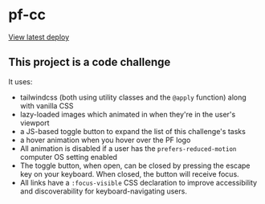 # pf-cc
[View latest deploy](https://pf-cc.netlify.app/)

## This project is a code challenge
It uses:
- tailwindcss (both using utility classes and the `@apply` function) along with vanilla CSS
- lazy-loaded images which animated in when they're in the user's viewport
- a JS-based toggle button to expand the list of this challenge's tasks
- a hover animation when you hover over the PF logo
- All animation is disabled if a user has the `prefers-reduced-motion` computer OS setting enabled
- The toggle button, when open, can be closed by pressing the escape key on your keyboard. When closed, the button will receive focus.
- All links have a `:focus-visible` CSS declaration to improve accessibility and discoverability for keyboard-navigating users.

